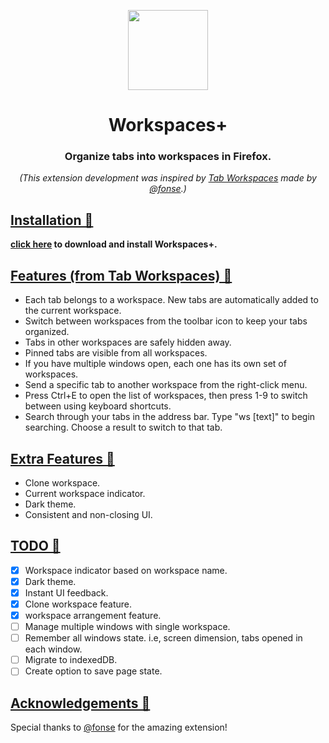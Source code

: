 <p align="center">
    <img width="128" src="https://raw.githubusercontent.com/jahangir1x/workspaces-plus/master/icons/container-site.svg" />
</p>

<h1 align="center">Workspaces+</h1>
<h3 align="center">Organize tabs into workspaces in Firefox.</h3>

<p align="center"><i>(This extension development was inspired by <a href="https://addons.mozilla.org/en-US/firefox/addon/tab-workspaces/">Tab Workspaces</a> made by <a href="https://github.com/fonse">@fonse</a>.)</i></p>

<a href="#Features"><h2>Installation 🔗</h2></a>
<b><a href="https://addons.mozilla.org/en-US/firefox/addon/workspacesplus/">click here</a> to download and install
Workspaces+.</b>

<a href="#Features"><h2>Features (from Tab Workspaces) 🔗</h2></a>

- Each tab belongs to a workspace. New tabs are automatically added to the current workspace.
- Switch between workspaces from the toolbar icon to keep your tabs organized.
- Tabs in other workspaces are safely hidden away.
- Pinned tabs are visible from all workspaces.
- If you have multiple windows open, each one has its own set of workspaces.
- Send a specific tab to another workspace from the right-click menu.
- Press Ctrl+E to open the list of workspaces, then press 1-9 to switch between using keyboard shortcuts.
- Search through your tabs in the address bar. Type "ws [text]" to begin searching. Choose a result to switch to that
  tab.

<a href="#Features"><h2>Extra Features 🔗</h2></a>

- Clone workspace.
- Current workspace indicator.
- Dark theme.
- Consistent and non-closing UI.

<a href="#TODO"><h2>TODO 🔗</h2></a>

- [x] Workspace indicator based on workspace name.
- [x] Dark theme.
- [x] Instant UI feedback.
- [x] Clone workspace feature.
- [x] workspace arrangement feature.
- [ ] Manage multiple windows with single workspace.
- [ ] Remember all windows state. i.e, screen dimension, tabs opened in each window.
- [ ] Migrate to indexedDB.
- [ ] Create option to save page state.

<a href="#Features"><h2>Acknowledgements 🔗</h2></a>
Special thanks to [@fonse](https://github.com/fonse) for the amazing extension!
